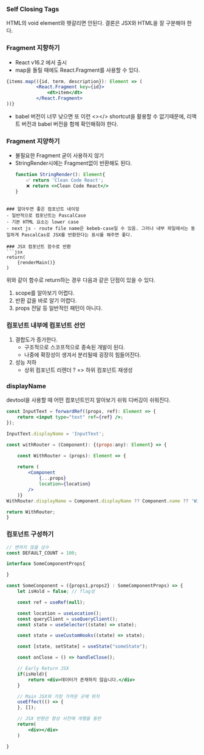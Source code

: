 ### Self Closing Tags
HTML의 void element와 헷갈리면 안된다.
결론은 JSX와 HTML을 잘 구분해야 한다.

### Fragment 지향하기
- React v16.2 에서 출시
- map을 돌릴 때에도 React.Fragment를 사용할 수 있다.

```jsx
{items.map(({id, term, description}): Element => (
		   <React.Fragment key={id}>
			   <dt>item</dt>
		   </React.Fragment>	   
))}
```

- babel 버전이 너무 낮으면 또 이런 <></> shortcut을 활용할 수 없기때문에, 리액트 버전과 babel 버전을 함께 확인해줘야 한다.

### Fragment 지양하기
- 불필요한 Fragment 굳이 사용하지 않기
- StringRender시에는 Fragment없이 반환해도 된다.
	```jsx
	function StringRender(): Element{
		✅ return 'Clean Code React';
		❌ return <>Clean Code React</>
	}
```

### 알아두면 좋은 컴포넌트 네이밍
- 일반적으로 컴포넌트는 PascalCase
- 기본 HTML 요소는 lower case
- next js - route file name은 kebeb-case일 수 있음. 그러나 내부 파일에서는 동일하게 PascalCas로 JSX를 반환한다는 표시를 해주면 좋다.

### JSX 컴포넌트 함수로 반환
```jsx
return(
	{renderMain()}
)
```
위와 같이 함수로 return하는 경우 다음과 같은 단점이 있을 수 있다.
1. scope를 알아보기 어렵다.
2. 반환 값을 바로 알기 어렵다.
3. props 전달 등 일반적인 패턴이 아니다.

### 컴포넌트 내부에 컴포넌트 선언
1. 결합도가 증가한다.
	- 구조적으로 스코프적으로 종속된 개발이 된다.
	- 나중에 확장성이 생겨서 분리될때 굉장히 힘들어진다.
2. 성능 저하
	- 상위 컴포넌트 리렌더 ? => 하위 컴포넌트 재생성

### displayName
devtool을 사용할 때 어떤 컴포넌트인지 알아보기 쉬워 디버깅이 쉬워진다.
```jsx
const InputText = forwardRef((props, ref): Element => {
	return <input type="text" ref={ref} />;						 
});

InputText.displayName = 'InputText';
```

```jsx
const withRouter = (Component): {(props:any): Element} => {

	const WithRouter = (props): Element => {
		
	return (
		<Component
			{...props}
			location={location}
		/>	
	)}
WithRouter.displayName = Component.displayName ?? Component.name ?? 'WithRouterComponent';

return WithRouter;
}
```

### 컴포넌트 구성하기
```jsx
// 변하지 않을 상수
const DEFAULT_COUNT = 100;

interface SomeComponentProps{

}

const SomeConponent = ({props1,props2} : SomeComponentProps) => {
	let isHold = false; // flag성

	const ref = useRef(null);

	const location = useLocation();
	const queryClient = useQueryClient();
	const state = useSelector((state) => state);

	const state = useCustomHooks((state) => state);

	const [state, setState] = useState("someState");

	const onClose = () => handleClose();

	// Early Return JSX
	if(isHold){
		return <div>데이터가 존재하지 않습니다.</div>
	}

	// Main JSX와 가장 가까운 곳에 위치
	useEffect(() => {
	}, []);

	// JSX 반환은 항상 사전에 개행을 동반
	return(
		<div></div>
	)

}
```